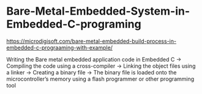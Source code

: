 # Bare-Metal-Embedded-System-in-Embedded-C-programing
https://microdigisoft.com/bare-metal-embedded-build-process-in-embedded-c-prograaming-with-example/

Writing the Bare metal embedded application code in Embedded C ->  Compiling the code using a cross-compiler ->  Linking the object files using a linker  -> Creating a binary file -> The binary file is loaded onto the microcontroller’s memory 
using a flash programmer or other programming tool
